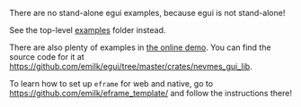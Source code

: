 There are no stand-alone egui examples, because egui is not stand-alone!

See the top-level [examples](https://github.com/emilk/egui/tree/master/examples/) folder instead.

There are also plenty of examples in [the online demo](https://www.egui.rs/#demo). You can find the source code for it at <https://github.com/emilk/egui/tree/master/crates/nevmes_gui_lib>.

To learn how to set up `eframe` for web and native, go to <https://github.com/emilk/eframe_template/> and follow the instructions there!
